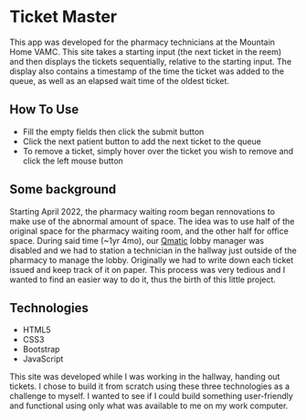 # Ticket Master
This app was developed for the pharmacy technicians at the Mountain Home VAMC. This
site takes a starting input (the next ticket in the reem) and then displays the tickets
sequentially, relative to the starting input. The display also contains a timestamp of
the time the ticket was added to the queue, as well as an elapsed wait time of the oldest
ticket.

## How To Use
- Fill the empty fields then click the submit button
- Click the next patient button to add the next ticket to the queue
- To remove a ticket, simply hover over the ticket you wish to remove and click the left mouse button

## Some background
Starting April 2022, the pharmacy waiting room began rennovations to make use of the abnormal amount of space.
The idea was to use half of the original space for the pharmacy waiting room, and the other half for office space.
During said time (~1yr 4mo), our [Qmatic](https://www.qmatic.com/) lobby manager was disabled and we had to station a technician
in the hallway just outside of the pharmacy to manage the lobby. Originally we had to write down each ticket
issued and keep track of it on paper. This process was very tedious and I wanted to find an easier way to do it, thus the birth of this
little project.

## Technologies
- HTML5
- CSS3
- Bootstrap
- JavaScript

This site was developed while I was working in the hallway, handing out tickets. I chose to build it from scratch
using these three technologies as a challenge to myself. I wanted to see if I could build something user-friendly and functional using only what
was available to me on my work computer.

